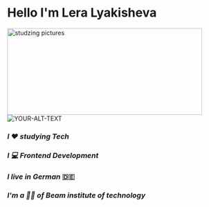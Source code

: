# Hello I'm Lera Lyakisheva   

<img src="https://t4.ftcdn.net/jpg/03/10/26/27/360_F_310262727_laUeq9XnEmT5W8EfFXVtDioU8wVPehGG.jpg" alt="studzing pictures" width="450px" height="200px">

<picture>
 <source media="(prefers-color-scheme: dark)" srcset="https://t4.ftcdn.net/jpg/03/10/26/27/360_F_310262727_laUeq9XnEmT5W8EfFXVtDioU8wVPehGG.jpg">
 <source media="(prefers-color-scheme: light)" srcset="https://t4.ftcdn.net/jpg/03/10/26/27/360_F_310262727_laUeq9XnEmT5W8EfFXVtDioU8wVPehGG.jpg">
 <img alt="YOUR-ALT-TEXT" src="Computer">
</picture>

### _I ❤ studying Tech_
### _I 💻 Frontend Development_  
### _I live in German_ 🇩🇪  
### _I'm a 👩‍🎓 of Beam institute of technology_    


<!--
**LyaLera/LyaLera** is a ✨ _special_ ✨ repository because its `README.md` (this file) appears on your GitHub profile.

Here are some ideas to get you started:

- 🔭 I’m currently working on ...
- 🌱 I’m currently learning ...
- 👯 I’m looking to collaborate on ...
- 🤔 I’m looking for help with ...
- 💬 Ask me about ...
- 📫 How to reach me: ...
- 😄 Pronouns: ...
- ⚡ Fun fact: ...
-->
